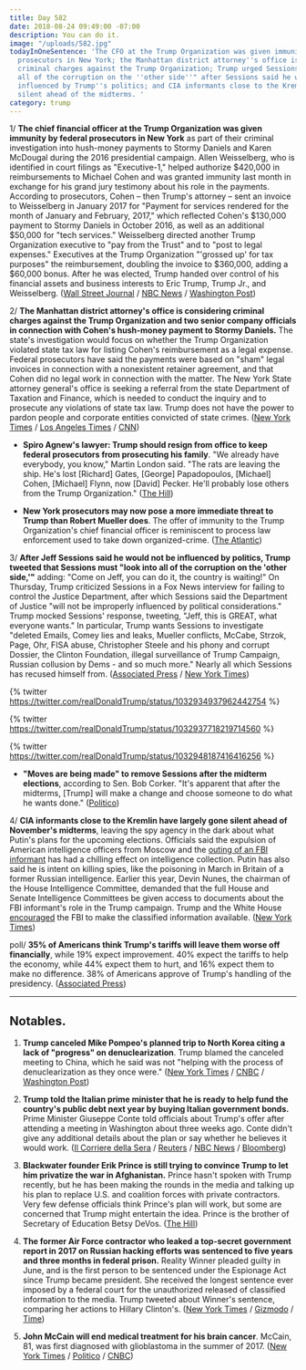 ```yaml
---
title: Day 582
date: 2018-08-24 09:49:00 -07:00
description: You can do it.
image: "/uploads/582.jpg"
todayInOneSentence: 'The CFO at the Trump Organization was given immunity by federal
  prosecutors in New York; the Manhattan district attorney''s office is considering
  criminal charges against the Trump Organization; Trump urged Sessions to "look into
  all of the corruption on the ''other side''" after Sessions said he would not be
  influenced by Trump''s politics; and CIA informants close to the Kremlin have gone
  silent ahead of the midterms. '
category: trump
---
```


1/ **The chief financial officer at the Trump Organization was given immunity by federal prosecutors in New York** as part of their criminal investigation into hush-money payments to Stormy Daniels and Karen McDougal during the 2016 presidential campaign. Allen Weisselberg, who is identified in court filings as "Executive-1," helped authorize $420,000 in reimbursements to Michael Cohen and was granted immunity last month in exchange for his grand jury testimony about his role in the payments. According to prosecutors, Cohen – then Trump's attorney – sent an invoice to Weisselberg in January 2017 for "Payment for services rendered for the month of January and February, 2017," which reflected Cohen's $130,000 payment to Stormy Daniels in October 2016, as well as an additional $50,000 for "tech services." Weisselberg directed another Trump Organization executive to "pay from the Trust" and to "post to legal expenses." Executives at the Trump Organization "'grossed up' for tax purposes" the reimbursement, doubling the invoice to $360,000, adding a $60,000 bonus. After he was elected, Trump handed over control of his financial assets and business interests to Eric Trump, Trump Jr., and Weisselberg. ([Wall Street Journal](https://www.wsj.com/articles/allen-weisselberg-longtime-trump-organization-cfo-is-granted-immunity-by-federal-prosecutors-in-michael-cohen-investigation-1535121992) / [NBC News](https://www.nbcnews.com/news/crime-courts/trump-org-cfo-allen-weisselberg-given-immunity-prosecutors-testify-n903566) / [Washington Post](https://www.washingtonpost.com/politics/trump-organization-executive-allen-weisselberg-who-allegedly-helped-arrange-hush-money-reimbursement-to-cohen-granted-immunity/2018/08/24/404ebdf2-a7b1-11e8-97ce-cc9042272f07_story.html))

2/ **The Manhattan district attorney's office is considering criminal charges against the Trump Organization and two senior company officials in connection with Cohen's hush-money payment to Stormy Daniels.** The state's investigation would focus on whether the Trump Organization violated state tax law for listing Cohen's reimbursement as a legal expense. Federal prosecutors have said the payments were based on "sham" legal invoices in connection with a nonexistent retainer agreement, and that Cohen did no legal work in connection with the matter. The New York State attorney general's office is seeking a referral from the state Department of Taxation and Finance, which is needed to conduct the inquiry and to prosecute any violations of state tax law. Trump does not have the power to pardon people and corporate entities convicted of state crimes. ([New York Times](https://www.nytimes.com/2018/08/23/nyregion/trump-organization-criminal-charges-vance.html) / [Los Angeles Times](http://www.latimes.com/politics/la-na-pol-trump-cohen-business-20180823-story.html) / [CNN](https://www.cnn.com/2018/08/24/politics/michael-cohen-new-york-state-attorney-general-tax-law/index.html))

* **Spiro Agnew's lawyer: Trump should resign from office to keep federal prosecutors from prosecuting his family**. "We already have everybody, you know," Martin London said. "The rats are leaving the ship. He's lost \[Richard\] Gates, \[George\] Papadopoulos, \[Michael\] Cohen, \[Michael\] Flynn, now \[David\] Pecker. He'll probably lose others from the Trump Organization." ([The Hill](http://thehill.com/blogs/blog-briefing-room/news/403432-spiro-agnew-lawyer-trump-should-resign-to-keep-mueller-from))

* **New York prosecutors may now pose a more immediate threat to Trump than Robert Mueller does**. The offer of immunity to the Trump Organization's chief financial officer is reminiscent to process law enforcement used to take down organized-crime. ([The Atlantic](https://www.theatlantic.com/politics/archive/2018/08/new-york-prosecutors-allen-weisselberg-trump/568516/))

3/ **After Jeff Sessions said he would not be influenced by politics, Trump tweeted that Sessions must "look into all of the corruption on the 'other side,'"** adding: "Come on Jeff, you can do it, the country is waiting!" On Thursday, Trump criticized Sessions in a Fox News interview for failing to control the Justice Department, after which Sessions said the Department of Justice "will not be improperly influenced by political considerations." Trump mocked Sessions' response, tweeting, "Jeff, this is GREAT, what everyone wants." In particular, Trump wants Sessions to investigate "deleted Emails, Comey lies and leaks, Mueller conflicts, McCabe, Strzok, Page, Ohr, FISA abuse, Christopher Steele and his phony and corrupt Dossier, the Clinton Foundation, illegal surveillance of Trump Campaign, Russian collusion by Dems - and so much more." Nearly all which Sessions has recused himself from.  ([Associated Press](https://apnews.com/ce61480b906b432e9b5f7004263f78c0/Trump-escalates-feud-with-Sessions) / [New York Times](https://www.nytimes.com/2018/08/23/us/politics/trump-flipping-cohen-manafort.html))

{% twitter https://twitter.com/realDonaldTrump/status/1032934937962442754 %}

{% twitter https://twitter.com/realDonaldTrump/status/1032937718219714560 %}

{% twitter https://twitter.com/realDonaldTrump/status/1032948187416416256 %}

* **"Moves are being made" to remove Sessions after the midterm elections**, according to Sen. Bob Corker. "It's apparent that after the midterms, \[Trump\] will make a change and choose someone to do what he wants done." ([Politico](https://www.politico.com/story/2018/08/23/jeff-sessions-senate-support-republican-leaders-trump-794870))

4/ **CIA informants close to the Kremlin have largely gone silent ahead of November's midterms**, leaving the spy agency in the dark about what Putin's plans for the upcoming elections. Officials said the expulsion of American intelligence officers from Moscow and the [outing of an FBI informant](https://whatthefuckjusthappenedtoday.com/2018/05/17/day-483/#1-trump-marked-robert-muellers-one-y) has had a chilling effect on intelligence collection. Putin has also said he is intent on killing spies, like the poisoning in March in Britain of a former Russian intelligence. Earlier this year, Devin Nunes, the chairman of the House Intelligence Committee, demanded that the full House and Senate Intelligence Committees be given access to documents about the FBI informant's role in the Trump campaign. Trump and the White House [encouraged](https://whatthefuckjusthappenedtoday.com/2018/07/13/day-540/#4-the-white-house-ordered-the-fbi-to) the FBI to make the classified information available. ([New York Times](https://www.nytimes.com/2018/08/24/us/politics/cia-russia-midterm-elections.html))

poll/ **35% of Americans think Trump's tariffs will leave them worse off financially**, while 19% expect improvement. 40% expect the tariffs to help the economy, while 44% expect them to hurt, and 16% expect them to make no difference. 38% of Americans approve of Trump's handling of the presidency. ([Associated Press](https://apnews.com/f9cc2156eef0458da7347d9608deef95/AP-NORC-Poll:-Americans-harbor-doubts-about-Trump's-tariffs))

---

## Notables.

1. **Trump canceled Mike Pompeo's planned trip to North Korea citing a lack of "progress" on denuclearization**. Trump blamed the canceled meeting to China, which he said was not "helping with the process of denuclearization as they once were." ([New York Times](https://www.nytimes.com/2018/08/24/us/politics/pompeo-north-korea-trip.html) / [CNBC](https://www.cnbc.com/2018/08/24/trump-cancels-pompeo-trip-to-north-korea-cites-lack-of-sufficient-progress-on-denuclearization.html) / [Washington Post](https://www.washingtonpost.com/world/national-security/trump-calls-off-pompeos-north-korea-visit-citing-a-lack-of-progress-on-denuclearization/2018/08/24/5349733a-8915-45ee-b075-ae840d9d272b_story.html))

2. **Trump told the Italian prime minister that he is ready to help fund the country's public debt next year by buying Italian government bonds.** Prime Minister Giuseppe Conte told officials about Trump's offer after attending a meeting in Washington about three weeks ago. Conte didn't give any additional details about the plan or say whether he believes it would work. ([Il Corriere della Sera](https://www.corriere.it/economia/18_agosto_23/offerta-trump-giuseppe-conte-sul-debito-avrete-nostro-aiuto-8efb3fac-a716-11e8-9969-1b4199c31e82.shtml) / [Reuters](https://www.reuters.com/article/us-italy-us-debt/trump-offered-italy-help-to-fund-public-debt-next-year-newspaper-idUSKCN1L90KC) / [NBC News](https://www.cnbc.com/2018/08/24/trump-has-reportedly-offered-us-funds-to-buy-italian-debt.html) / [Bloomberg](https://www.bloomberg.com/news/articles/2018-08-24/trump-said-to-offer-italy-help-by-buying-bonds-corriere-reports))

3. **Blackwater founder Erik Prince is still trying to convince Trump to let him privatize the war in Afghanistan.** Prince hasn't spoken with Trump recently, but he has been making the rounds in the media and talking up his plan to replace U.S. and coalition forces with private contractors. Very few defense officials think Prince's plan will work, but some are concerned that Trump might entertain the idea. Prince is the brother of Secretary of Education Betsy DeVos. ([The Hill](http://thehill.com/policy/defense/403146-faced-with-opposition-erik-prince-shops-his-plan-for-afghanistan))

4. **The former Air Force contractor who leaked a top-secret government report in 2017 on Russian hacking efforts was sentenced to five years and three months in federal prison.** Reality Winner pleaded guilty in June, and is the first person to be sentenced under the Espionage Act since Trump became president. She received the longest sentence ever imposed by a federal court for the unauthorized released of classified information to the media. Trump tweeted about Winner's sentence, comparing her actions to Hillary Clinton's. ([New York Times](https://www.nytimes.com/2018/08/23/us/reality-winner-nsa-sentence.html) / [Gizmodo](https://gizmodo.com/president-trump-weighs-in-on-reality-winner-sentencing-1828572960) / [Time](http://time.com/5377202/donald-trump-reality-winner-sentence-unfair/))

5. **John McCain will end medical treatment for his brain cancer**. McCain, 81, was first diagnosed with glioblastoma in the summer of 2017. ([New York Times](https://www.nytimes.com/2018/08/24/us/politics/john-mccain-brain-cancer.html) / [Politico](https://www.politico.com/story/2018/08/24/mccain-to-discontinue-medical-treatment-795472) / [CNBC](https://www.cnbc.com/2018/08/24/senator-mccain-has-chosen-to-discontinue-medical-treatment-family-statement.html))